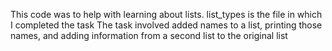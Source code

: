This code was to help with learning about lists.
list_types is the file in which I completed the task
The task involved added names to a list, printing those names, and adding information from a second list to the original list
